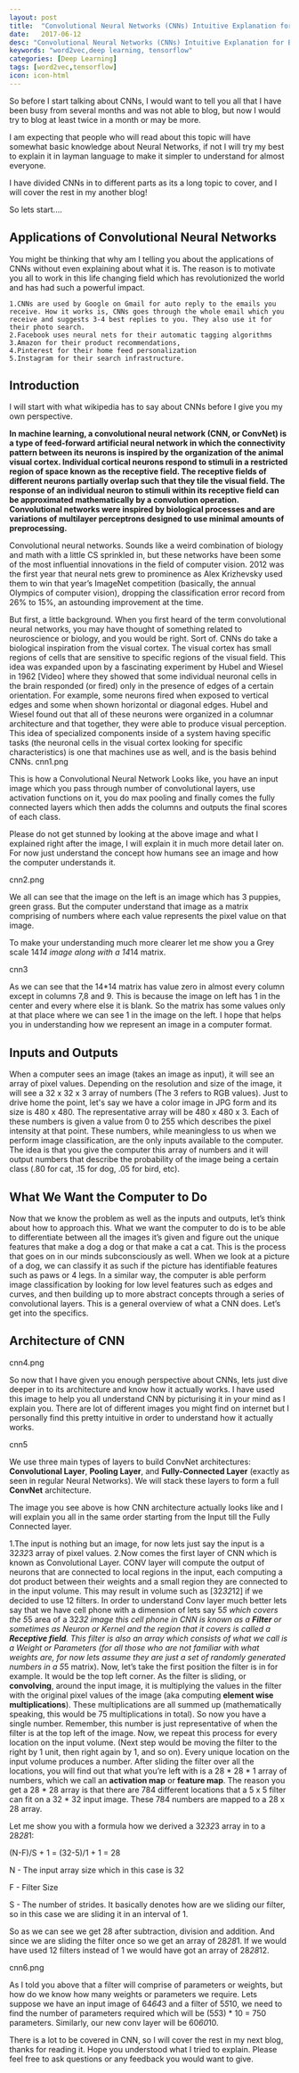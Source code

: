 ```yaml
---
layout: post
title:  "Convolutional Neural Networks (CNNs) Intuitive Explanation for Beginners"
date:   2017-06-12
desc: "Convolutional Neural Networks (CNNs) Intuitive Explanation for Beginners"
keywords: "word2vec,deep learning, tensorflow"
categories: [Deep Learning]
tags: [word2vec,tensorflow]
icon: icon-html
---
```



So before I start talking about CNNs, I would want to tell you all that I have been busy from several months and was not able to blog, but now I would try to blog at least twice in a month or may be more.

I am expecting that people who will read about this topic will have somewhat basic knowledge about Neural Networks, if not I will try my best to explain it in layman language to make it simpler to understand for almost everyone.

I have divided CNNs in to different parts as its a long topic to cover, and I will cover the rest in my another blog!

So lets start....

## **Applications of Convolutional Neural Networks**

You might be thinking that why am I telling you about the applications of CNNs without even explaining about what it is. The reason is to motivate you all to work in this life changing field which has revolutionized the world and has had such a powerful impact.


    1.CNNs are used by Google on Gmail for auto reply to the emails you receive. How it works is, CNNs goes through the whole email which you receive and suggests 3-4 best replies to you. They also use it for their photo search.
    2.Facebook uses neural nets for their automatic tagging algorithms
    3.Amazon for their product recommendations,
    4.Pinterest for their home feed personalization
    5.Instagram for their search infrastructure.

## **Introduction**

I will start with what wikipedia has to say about CNNs before I give you my own perspective.

**In machine learning, a convolutional neural network (CNN, or ConvNet) is a type of feed-forward artificial neural network in which the connectivity pattern between its neurons is inspired by the organization of the animal visual cortex. Individual cortical neurons respond to stimuli in a restricted region of space known as the receptive field. The receptive fields of different neurons partially overlap such that they tile the visual field. The response of an individual neuron to stimuli within its receptive field can be approximated mathematically by a convolution operation. Convolutional networks were inspired by biological processes and are variations of multilayer perceptrons designed to use minimal amounts of preprocessing.**


Convolutional neural networks. Sounds like a weird combination of biology and math with a little CS sprinkled in, but these networks have been some of the most influential innovations in the field of computer vision. 2012 was the first year that neural nets grew to prominence as Alex Krizhevsky used them to win that year’s ImageNet competition (basically, the annual Olympics of computer vision), dropping the classification error record from 26% to 15%, an astounding improvement at the time.

But first, a little background. When you first heard of the term convolutional neural networks, you may have thought of something related to neuroscience or biology, and you would be right. Sort of. CNNs do take a biological inspiration from the visual cortex. The visual cortex has small regions of cells that are sensitive to specific regions of the visual field. This idea was expanded upon by a fascinating experiment by Hubel and Wiesel in 1962 [Video] where they showed that some individual neuronal cells in the brain responded (or fired) only in the presence of edges of a certain orientation. For example, some neurons fired when exposed to vertical edges and some when shown horizontal or diagonal edges. Hubel and Wiesel found out that all of these neurons were organized in a columnar architecture and that together, they were able to produce visual perception. This idea of specialized components inside of a system having specific tasks (the neuronal cells in the visual cortex looking for specific characteristics) is one that machines use as well, and is the basis behind CNNs.
cnn1.png

This is how a Convolutional Neural Network Looks like, you have an input image which you pass through number of convolutional layers, use activation functions on it, you do max pooling and finally comes the fully connected layers which then adds the columns and outputs the final scores of each class.

Please do not get stunned by looking at the above image and what I explained right after the image, I will explain it in much more detail later on. For now just understand the concept how humans see an image and how the computer understands it.

cnn2.png

We all can see that the image on the left is an image which has 3 puppies, green grass. But the computer understand that image as a matrix comprising of numbers where each value represents the pixel value on that image.

To make your understanding much more clearer let me show you a Grey scale 14*14 image along with a 14*14 matrix.

cnn3

As we can see that the 14*14 matrix has value zero in almost every column except in columns 7,8 and 9. This is because the image on left has 1 in the center and every where else it is blank. So the matrix has some values only at that place where we can see 1 in the image on the left. I hope that helps you in understanding how we represent an image in a computer format.

## **Inputs and Outputs**

When a computer sees an image (takes an image as input), it will see an array of pixel values. Depending on the resolution and size of the image, it will see a 32 x 32 x 3 array of numbers (The 3 refers to RGB values). Just to drive home the point, let's say we have a color image in JPG form and its size is 480 x 480. The representative array will be 480 x 480 x 3. Each of these numbers is given a value from 0 to 255 which describes the pixel intensity at that point. These numbers, while meaningless to us when we perform image classification, are the only inputs available to the computer.  The idea is that you give the computer this array of numbers and it will output numbers that describe the probability of the image being a certain class (.80 for cat, .15 for dog, .05 for bird, etc).

## **What We Want the Computer to Do**

Now that we know the problem as well as the inputs and outputs, let’s think about how to approach this. What we want the computer to do is to be able to differentiate between all the images it’s given and figure out the unique features that make a dog a dog or that make a cat a cat. This is the process that goes on in our minds subconsciously as well. When we look at a picture of a dog, we can classify it as such if the picture has identifiable features such as paws or 4 legs. In a similar way, the computer is able perform image classification by looking for low level features such as edges and curves, and then building up to more abstract concepts through a series of convolutional layers. This is a general overview of what a CNN does. Let’s get into the specifics.

## **Architecture of CNN**

cnn4.png

So now that I have given you enough perspective about CNNs, lets just dive deeper in to its architecture and know how it actually works. I have used this image to help you all understand CNN by picturising it in your mind as I explain you. There are lot of different images you might find on internet but I personally find this pretty intuitive in order to understand how it actually works.

cnn5

We use three main types of layers to build ConvNet architectures: **Convolutional Layer**, **Pooling Layer**, and **Fully-Connected Layer** (exactly as seen in regular Neural Networks). We will stack these layers to form a full **ConvNet** architecture.

The image you see above is how CNN architecture actually looks like and I will explain you all in the same order starting from the Input till the Fully Connected layer.

1.The input is nothing but an image, for now lets just say the input is a 32*32*3 array of pixel values.
2.Now comes the first layer of CNN which is known as Convolutional Layer. CONV layer will compute the output of neurons that are connected to local regions in the input, each computing a dot product between their weights and a small region they are connected to in the input volume. This may result in volume such as [32*32*12] if we decided to use 12 filters. In order to understand Conv layer much better lets say that we have cell phone with a dimension of lets say 5*5 which covers the 5*5 area of a 32*32 image this cell phone in CNN is known as a **Filter** or sometimes as Neuron or Kernel and the region that it covers is called a **Receptive field**. This filter is also an array which consists of what we call is a Weight or Parameters (for all those who are not familiar with what weights are, for now lets assume they are just a set of randomly generated numbers in a 5*5 matrix). Now, let’s take the first position the filter is in for example.  It would be the top left corner. As the filter is sliding, or **convolving**, around the input image, it is multiplying the values in the filter with the original pixel values of the image (aka computing **element wise multiplications**). These multiplications are all summed up (mathematically speaking, this would be 75 multiplications in total). So now you have a single number. Remember, this number is just representative of when the filter is at the top left of the image. Now, we repeat this process for every location on the input volume. (Next step would be moving the filter to the right by 1 unit, then right again by 1, and so on). Every unique location on the input volume produces a number. After sliding the filter over all the locations, you will find out that what you’re left with is a 28 * 28 * 1 array of numbers, which we call an **activation map** or **feature map**. The reason you get a 28 * 28 array is that there are 784 different locations that a 5 x 5 filter can fit on a 32 * 32 input image. These 784 numbers are mapped to a 28 x 28 array.

Let me show you with a formula how we derived a 32*32*3 array in to a 28*28*1:

(N-F)/S + 1 = (32-5)/1 + 1 = 28

N - The input array size which in this case is 32

F - Filter Size

S - The number of strides. It basically denotes how are we sliding our filter, so in this case we are sliding it in an interval of 1.

So as we can see we get 28 after subtraction, division and addition. And since we are sliding the filter once so we get an array of 28*28*1. If we would have used 12 filters instead of 1 we would have got an array of 28*28*12.

cnn6.png

As I told you above that a filter will comprise of parameters or weights, but how do we know how many weights or parameters we require. Lets suppose we have an input image of 64*64*3 and a filter of 5*5*10, we need to find the number of parameters required which will be (5*5*3) * 10 = 750 parameters. Similarly, our new conv layer will be 60*60*10.

There is a lot to be covered in CNN, so I will cover the rest in my next blog, thanks for reading it. Hope you understood what I tried to explain. Please feel free to ask questions or any feedback you would want to give.



